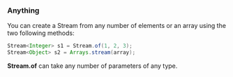 ### Anything

You can create a Stream from any number of elements or an array using the two following methods:

```java
Stream<Integer> s1 = Stream.of(1, 2, 3);
Stream<Object> s2 = Arrays.stream(array);
```

**Stream.of** can take any number of parameters of any type.
